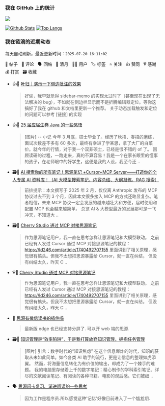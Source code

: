 ### 我在 GitHub 上的统计

<a title="Hits" target="_blank" href="https://github.com/Crowds21/Crowds21"><img src="https://hits.b3log.org/crowds21/crowds21.svg"></a>

[![Github Stats](https://github-readme-stats.vercel.app/api?username=crowds21&line_height=20&theme=tokyonight&show_icons=true)](https://github.com/crowds21)
[![Top Langs](https://github-readme-stats.vercel.app/api/top-langs/?username=crowds21&langs_count=6&theme=tokyonight&layout=compact&)](https://github.com/anuraghazra/github-readme-stats)
<!--events start -->

### 我在链滴的近期动态

每天自动刷新，最近更新时间：`2025-07-20 16:11:02`

📝 帖子 &nbsp; 💬 评论 &nbsp; 🗣 回帖 &nbsp; 🌙 清月 &nbsp; 👨‍💻 用户 &nbsp; 🏷️ 标签 &nbsp; ⭐️ 关注 &nbsp; 👍 赞同 &nbsp; 💗 感谢 &nbsp; 💰 打赏 &nbsp; 🗃 收藏

* 👍💬 [叶归｜演示一下侧边批注的效果](https://ld246.com/article/1746939169701/comment/1746939974081#comments)

  > 好诶，我早就觉得 sidebar-memo 的实现太过时了（甚至现在出现了无法解决的 bug），不如就在侧边栏显示而不是折腾编辑器定位。等你这搞好了我在 github 和文档里更新一个推荐。 关于动态加载触发和定位的问题可以参考 [链接] 的实现
* 👍📝 [25 届应届生卷 Java 的一些感悟](https://ld246.com/article/1745938586008)

  > [图片] -- 小记 今年 3 月底，硕士毕业了。经历了秋招、春招的磨练，面试次数差不多有 60 多次，最终有幸进了学某思，拿了大厂的白菜价。就今年的行情，对于我一个双非硕士，已经是很不错的 of 了。 回顾读研的过程，一路走来，真的不算容易！我是一个在家长眼里的懂事的孩子，在老师眼中的好学生，这便是我的人设，我至今还 ..
* 🗃📝 [AI 搜索你的所有笔记！思源笔记 +Cursor+MCP Server——打造你的个人专属 AI 资料库！（AI 大模型搜索笔记、内容总结、大纲凝练、RAG 搜索）](https://ld246.com/article/1740492707155)

  > 前排提示：本文撰写于 2025 年 2 月，仅仅离 Anthropic 发布的 MCP 协议过去不到 3 个月，因此本文很多接入 MCP 的方式还略显复杂。笔者相信，未来 MCP 协议一定会发展的越来越壮大和方便，届时使用和配置 MCP 也会越来越简单。 总览 AI &amp; 大模型最近的发展那可是一飞冲天，不知道大 ..
* 🗃📝 [Cherry Studio 通过 MCP 对接思源笔记](https://ld246.com/article/1741868783330)

  > 作为思源笔记用户，我一直在思考怎样让思源笔记和大模型联动。 之前已经有人发过 Cursor 通过 MCP 对接思源笔记的教程： https://ld246.com/article/1740492707155 里面讲到了相关原理，感觉很有搞头。但我不太想把思源暴露给 Cursor，就一直在纠结。 但没有纠结太久，昨天 C ..
* 💗📝 [Cherry Studio 通过 MCP 对接思源笔记](https://ld246.com/article/1741868783330)

  > 作为思源笔记用户，我一直在思考怎样让思源笔记和大模型联动。 之前已经有人发过 Cursor 通过 MCP 对接思源笔记的教程： https://ld246.com/article/1740492707155 里面讲到了相关原理，感觉很有搞头。但我不太想把思源暴露给 Cursor，就一直在纠结。 但没有纠结太久，昨天 C ..
* 💬 [思源有微信读书的插件吗](https://ld246.com/article/1740325936643/comment/1740360404535#comments)

  > 最新版 edge 也已经支持分屏了. 可以开 web 端的思源.
* 🗃📝 [知识管理是“效率陷阱”，于是我打算放弃知识管理，拥抱任务管理](https://ld246.com/article/1738945558886)

  > [图片] 引言：数字时代的“知识焦虑” 在这个信息爆炸的时代，知识的获取从未如此简单。如今各类 AI 助手的流行，更是让信息的整理如虎添翼。 然而，将海量信息转化为有价值的输出，却成为了一个棘手的难题。 我的电脑里存储着上千的数字笔记：精心制作的学科索引笔记、详尽的文献阅读笔记、有阅读的各种书籍、电影的观后感。它们被细 ..
* 🗣 [思源闪卡复习、渐进阅读的一些思考](https://ld246.com/article/1718977610599/comment/1738378112988#comments)

  > 因为工作是程序员.所以感觉这种'记忆'好像目前进入了一个尴尬期.


<!--events end -->
